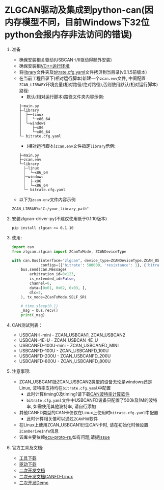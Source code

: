 # ZLGCAN驱动及集成到python-can(因内存模型不同，目前Windows下32位python会报内存非法访问的错误)

1. 准备
    * 确保安装相关驱动(USBCAN-I/II驱动得额外安装)
    * 确保安装相[VC++运行环境](https://manual.zlg.cn/web/#/152?page_id=5332)
    * 将[library](https://github.com/zhuyu4839/zlgcan-driver/tree/rust-dev/library)文件夹及[bitrate.cfg.yaml](https://github.com/zhuyu4839/zlgcan-driver/blob/rust-dev/library/bitrate.cfg.yaml)文件拷贝到当目录(v0.1.5前版本)
    * 在当前工程目录下(相对运行脚本)新建一个`zcan.env`文件, 中间配置`ZCAN_LIBRARY`环境变量(相对路径/绝对路径),否则使用默认(相对运行脚本)路径:
        * 默认(相对运行脚本)路径文件夹内容示例:
      ```shell
      ├─main.py
      ├─library
      │  ├──linux
      │  │  └─x86_64
      │  └─windows
      │     ├─x86
      │     └─x86_64
      └─ bitrate.cfg.yaml
      ```
        * (相对运行脚本)`zcan.env`文件指定`library`示例:
      ```shell
      ├─main.py
      ├─zcan.env
      └─library
        ├─linux
        │  └─x86_64
        ├─windows
        │  ├─x86
        │  └─x86_64
        └─ bitrate.cfg.yaml
      ```
    * 以下为`zcan.env`文件内容示例
   ```shell
   ZCAN_LIBRARY="C:/your_library_path"
   ```

2. 安装zlgcan-driver-py(不建议使用低于0.1.10版本)

    ```shell
    pip install zlgcan >= 0.1.10

3. 使用:
   ```python
   import can
   from zlgcan.zlgcan import ZCanTxMode, ZCANDeviceType
   
   with can.Bus(interface="zlgcan", device_type=ZCANDeviceType.ZCAN_USBCANFD_200U,
                configs=[{'bitrate': 500000, 'resistance': 1}, {'bitrate': 500000, 'resistance': 1}]) as bus:
       bus.send(can.Message(
           arbitration_id=0x123,
           is_extended_id=False,
           channel=0,
           data=[0x01, 0x02, 0x03, ],
           dlc=3,
       ), tx_mode=ZCanTxMode.SELF_SR)
   
       # time.sleep(0.1)
       _msg = bus.recv()
       print(_msg)

4. CAN测试列表：
   * USBCAN-I-mini - ZCAN_USBCAN1, ZCAN_USBCAN2
   * USBCAN-4E-U - ZCAN_USBCAN_4E_U
   * USBCANFD-100U-mini - ZCAN_USBCANFD_MINI
   * USBCANFD-100U - ZCAN_USBCANFD_100U
   * USBCANFD-200U - ZCAN_USBCANFD_200U
   * USBCANFD-800U - ZCAN_USBCANFD_800U

5. 注意事项:
   * ZCAN_USBCAN1及ZCAN_USBCAN2类型的设备无论是windows还是Linux, 波特率支持均在`bitrate.cfg.yaml`中配置
     * 此时计算timing0及timing1请下载[CAN波特率计算软件](https://zlg.cn/can/down/down/id/22.html)
     * `bitrate.cfg.yaml`文件中USBCANFD设备只配置了500k及1M的波特率, 如需使用其他波特率, 请自行添加
   * 其他CANFD类型的CAN卡仅仅在Linux上使用时`bitrate.cfg.yaml`中配置
     * 此时计算相关值可以通过`ZCANPRO`软件
   * 在Linux上使用ZCAN_USBCAN1衍生CAN卡时, 请在初始化时候设置`ZCanDeriveInfo`信息
   * 该库主要依赖[ecu-proto-rs](https://github.com/zhuyu4839/ecu-proto-rs),如有问题,请提[issue](https://github.com/zhuyu4839/ecu-proto-rs/issues/new)

6. 官方工具及文档:
   * [工具下载](https://zlg.cn/can/down/down/id/22.html)
   * [驱动下载](https://manual.zlg.cn/web/#/146)
   * [二次开发文档](https://manual.zlg.cn/web/#/42/1710)
   * [二次开发文档CANFD-Linux](https://manual.zlg.cn/web/#/188/6982)
   * [二次开发Demo](https://manual.zlg.cn/web/#/152/5332)

